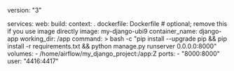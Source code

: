 version: "3"

services:
  web:
    build:
      context: .
      dockerfile: Dockerfile   # optional; remove this if you use image directly
    image: my-django-ubi9
    container_name: django-app
    working_dir: /app
    command: >
      bash -c "pip install --upgrade pip &&
               pip install -r requirements.txt &&
               python manage.py runserver 0.0.0.0:8000"
    volumes:
      - /home/airflow/my_django_project:/app:Z
    ports:
      - "8000:8000"
    user: "4416:4417"